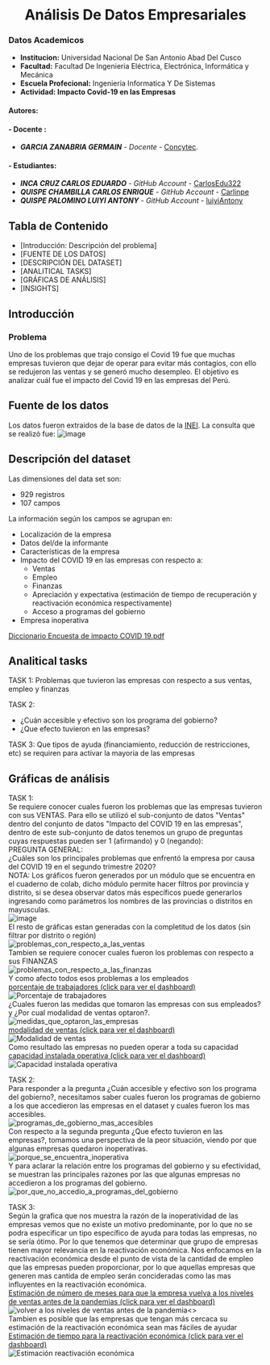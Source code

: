 # **<center>Análisis De Datos Empresariales </center>**

### Datos Academicos
  - **Institucion:** Universidad Nacional De San Antonio Abad Del Cusco
  - **Facultad:** Facultad De Ingenieria Eléctrica, Electrónica, Informática y Mecánica
  - **Escuela Profecional:** Ingenieria Informatica Y De Sistemas
  - **Actividad: Impacto Covid-19 en las Empresas**


  #### Autores:
  #### - Docente :
  - **_GARCIA ZANABRIA GERMAIN_** - _Docente_ - [Concytec](https://ctivitae.concytec.gob.pe/appDirectorioCTI/VerDatosInvestigador.do?id_investigador=34979).
  #### - Estudiantes:
  - **_INCA CRUZ CARLOS EDUARDO_** - _GitHub Account_ - [CarlosEdu322](https://github.com/CarlosEdu322)
  - **_QUISPE CHAMBILLA CARLOS ENRIQUE_** - _GitHub Account_ - [Carlinpe](https://github.com/Carlinpe)
  - **_QUISPE PALOMINO LUIYI ANTONY_** - _GitHub Account_ - [luiyiAntony](https://github.com/luiyiAntony)


## Tabla de Contenido
- [Introducción: Descripción del problema]
- [FUENTE DE LOS DATOS]
- [DESCRIPCIÓN DEL DATASET]
- [ANALITICAL TASKS]
- [GRÁFICAS DE ANÁLISIS]
- [INSIGHTS]

## Introducción
### Problema
Uno de los problemas que trajo consigo el Covid 19 fue que muchas empresas tuvieron que dejar de operar para evitar más contagios, con ello se redujeron las ventas y se generó mucho desempleo.
El objetivo es analizar cuál fue el impacto del Covid 19 en las empresas del Perú.

## Fuente de los datos
Los datos fueron extraidos de la base de datos de la [INEI](http://iinei.inei.gob.pe/microdatos/). La consulta que se realizó fue:
![image](https://user-images.githubusercontent.com/111087121/186062413-a5b363cd-871c-4544-bb1b-f7bb5e9a7d38.png)

## Descripción del dataset
Las dimensiones del data set son:
- 929 registros
- 107 campos

La información según los campos se agrupan en:
- Localización de la empresa
- Datos del/de la informante
- Características de la empresa
- Impacto del COVID 19 en las empresas con respecto a:
  - Ventas
  - Empleo
  - Finanzas
  - Apreciación y expectativa (estimación de tiempo de recuperación y reactivación económica respectivamente)
  - Acceso a programas del gobierno
- Empresa inoperativa

[Diccionario Encuesta de impacto COVID 19.pdf](https://github.com/Carlinpe/Impacto_Covid19_Empresas/files/9399170/Diccionario.Encuesta.de.impacto.COVID.19.pdf)

## Analitical tasks
TASK 1:
Problemas que tuvieron las empresas con respecto a sus ventas, empleo y finanzas

TASK 2:
- ¿Cuán accesible y efectivo son los programa del gobierno? 
- ¿Que efecto tuvieron en las empresas?

TASK 3:
Que tipos de ayuda (financiamiento, reducción de restricciones, etc) se requiren para activar la mayoria de las empresas

## Gráficas de análisis
TASK 1:
<br>
Se requiere conocer cuales fueron los problemas que las empresas tuvieron con sus VENTAS.
Para ello se utilizó el sub-conjunto de datos "Ventas" dentro del conjunto de datos "Impacto del COVID 19 en las empresas", dentro de este sub-conjunto de datos tenemos un grupo de preguntas cuyas respuestas pueden ser 1 (afirmando) y 0 (negando):
<br>
PREGUNTA GENERAL: 
<br>
¿Cuáles son los principales problemas que enfrentó la empresa por causa del COVID 19 en el segundo trimestre 2020?
<br>
NOTA: Los gráficos fueron generados por un módulo que se encuentra en el cuaderno de colab, dicho módulo permite hacer filtros por provincia y distrito, si se desea observar datos más específicos puede generarlos ingresando como parámetros los nombres de las provincias o distritos en mayusculas.
<br>
![image](https://user-images.githubusercontent.com/111087121/186703623-5e53b6d5-6d2f-432b-83de-961212da1e15.png)
<br>
El resto de gráficas estan generadas con la completitud de los datos (sin filtrar por distrito o región)
<br>
![problemas_con_respecto_a_las_ventas](https://user-images.githubusercontent.com/111087121/186069658-a0d3ffef-c208-47cb-83c6-9f99ee0fe274.jpeg)
<br>
Tambien se requiere conocer cuales fueron los problemas con respecto a sus FINANZAS
<br>
![problemas_con_respecto_a_las_finanzas](https://user-images.githubusercontent.com/111087121/186069747-58ad777c-d595-4ea5-a9c8-6702ac90377f.jpeg)
<br>
Y como afecto todos esos problemas a los empleados
<br>
[porcentaje de trabajadores (click para ver el dashboard)](https://public.tableau.com/app/profile/luiyi.antony3599/viz/ImpactodelCovid19enlasempresasperuanas/Porcentajedetrabajadores)
<br>
![Porcentaje de trabajadores](https://user-images.githubusercontent.com/111087121/186076427-f7a70ea3-6090-416d-8069-7f493c29da9e.png)
<br>
¿Cuales fueron las medidas que tomaron las empresas con sus empleados? y ¿Por cual modalidad de ventas optaron?.
<br>
![medidas_que_optaron_las_empresas](https://user-images.githubusercontent.com/111087121/186069687-8343874b-96f5-4b14-b2f4-2daf54c60610.jpeg)
<br>
[modalidad de ventas (click para ver el dashboard)](https://public.tableau.com/app/profile/luiyi.antony3599/viz/ImpactodelCovid19enlasempresasperuanas/Modalidaddeventas)
<br>
![Modalidad de ventas](https://user-images.githubusercontent.com/111087121/186076571-aca3b41d-c494-4a1b-8334-81f59dfdb56d.png)
<br>
Como resultado las empresas no pueden operar a toda su capacidad
<br>
[capacidad instalada operativa (click para ver el dashboard)](https://public.tableau.com/app/profile/luiyi.antony3599/viz/ImpactodelCovid19enlasempresasperuanas/Capacidadinstaladaoperativa)
<br>
![Capacidad instalada operativa](https://user-images.githubusercontent.com/111087121/186076656-142ed84f-8475-4a1d-82e3-e09f13d9de30.png)

TASK 2:
<br>
Para responder a la pregunta ¿Cuán accesible y efectivo son los programa del gobierno?, necesitamos saber cuales fueron los programas de gobierno a los que accedieron las empresas en el dataset y cuales fueron los mas accesibles.
<br>
![programas_de_gobierno_mas_accesibles](https://user-images.githubusercontent.com/111087121/186069875-ad1b3dce-fcde-4e18-a4cf-e281b6a8935e.jpeg)
<br>
Con respecto a la segunda pregunta ¿Que efecto tuvieron en las empresas?, tomamos una perspectiva de la peor situación, viendo por que algunas empresas quedaron inoperativas.
<br>
![porque_se_encuentra_inoperativa](https://user-images.githubusercontent.com/111087121/186069924-74ce1866-bbfd-4171-accb-f20bbe98c7fd.jpeg)
<br>
Y para aclarar la relación entre los programas del gobierno y su efectividad, se muestran las principales razones por las que algunas empresas no accedieron a los programas del gobierno.
<br>
![por_que_no_accedio_a_programas_del_gobierno](https://user-images.githubusercontent.com/111087121/186069903-030aa04d-6990-475c-8435-e589d52f524a.jpeg)
<br>

TASK 3:
<br>
Según la grafica que nos muestra la razón de la inoperatividad de las empresas vemos que no existe un motivo predominante, por lo que no se podra especificar un tipo específico de ayuda para todas las empresas, no se sería ótimo. Por lo que tenemos que determinar que grupo de empresas tienen mayor relevancia en la reactivación económica. Nos enfocamos en la reactivación económica desde el punto de vista de la cantidad de empleo que las empresas pueden proporcionar, por lo que aquellas empresas que generen mas cantida de empleo serán concideradas como las mas influyentes en la reactivación económica.
<br>
[Estimación de número de meses para que la empresa vuelva a los niveles de ventas antes de la pandemias (click para ver el dashboard)](https://public.tableau.com/app/profile/luiyi.antony3599/viz/ImpactodelCovid19enlasempresasperuanas/volveralosnivelesdeventasantesdelapandemia)
<br>
![volver a los niveles de ventas antes de la pandemia](https://user-images.githubusercontent.com/111087121/186082201-b9069914-c2f6-40a0-9965-caf82862ce7a.png)<>
<br>
Tambien es posible que las empresas que tengan más cercaca su estimación de la reactivación económica sean mas fáciles de ayudar 
<br>
[Estimación de tiempo para la reactivación económica (click para ver el dashboard)](https://public.tableau.com/app/profile/luiyi.antony3599/viz/ImpactodelCovid19enlasempresasperuanas/Estimaciónreactivacióneconómica)
<br>
![Estimación reactivación económica](https://user-images.githubusercontent.com/111087121/186082333-ac6fbd4e-f17c-4312-bea1-ecc6130f62c3.png)
<br>


